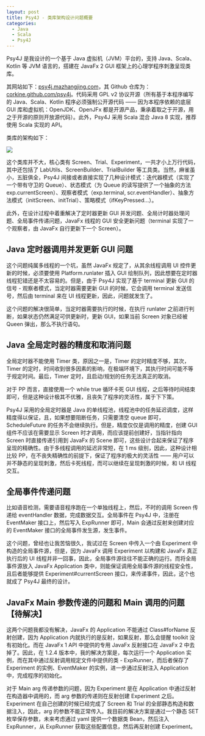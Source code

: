 ```yaml
---
layout: post
title: Psy4J - 类库架构设计问题概要
categories:
  - Java
  - Scala
  - Psy4J
---
```


Psy4J 是我设计的一个基于 Java 虚拟机（JVM）平台的，支持 Java、Scala、Kotlin 等 JVM 语言的，搭建在 JavaFx 2 GUI 框架上的心理学程序刺激呈现类库。

其网站如下：[psy4j.mazhangjing.com](http://psy4j.mazhangjing.com)，其 Github 仓库为：[corkine.github.com/psy4j](http://corkine.github.com/psy4j)。代码采用 GPL v2 协议开源（所有基于本程序编写的 Java、Scala、Kotlin 程序必须强制公开源代码 —— 因为本程序依赖的底层 GUI 库和虚拟机：OpenJDK、OpenJFx 都是开源产品，秉承着取之于开源，用之于开源的原则开放源代码）。此外，Psy4J 采用 Scala 混合 Java 8 实现，推荐使用 Scala 实现的 API。

类库的架构如下：

![](http://static2.mazhangjing.com/20190218/4f4630d_psy4j.png)

这个类库并不大，核心类有 Screen、Trial、Experiment，一共才小上万行代码，其中还包括了 LabUtils、ScreenBuilder、TrialBuilder 等工具类。当然，麻雀虽小，五脏俱全，Psy4J 间接或者直接实现了几种设计模式：迭代器模式（实现了一个带有守卫的 Queue）、状态模式（为 Queue 的读写提供了一个抽象的方法 exp.currentScreen）、观察者模式（exp.terminal, scr.eventHandler）、抽象方法模式（initScreen、initTrial）、策略模式（ifKeyPressed...）。

此外，在设计过程中着重解决了定时器更新 GUI 并发问题、全局计时器处理问题、全局事件传递问题，JavaFx 线程的 GUI 安全更新问题（terminal 实现了一个观察者，由 JavaFx 自行更新下一个 Screen）。

## Java 定时器调用并发更新 GUI 问题

这个问题纯属多线程的一个坑，虽然 JavaFx 规定了，从其余线程调用 UI 控件更新的时候，必须要使用 Platform.runlater 插入 GUI 绘制队列，因此想要在定时器线程犯错还是不太容易的。但是，由于 Psy4J 实现了基于 terminal 更新 GUI 的信号 - 观察者模式，当定时器需要更新 GUI 的时候，它会调用 terminal 发送信号，然后由 terminal 来在 UI 线程更新，因此，问题就发生了。

这个问题的解决很简单，当定时器需要执行的时候，在执行 runlater 之前进行判断，如果状态仍然满足可供更新时，更新 GUI，如果当前 Screen 对象已经被 Queen 弹出，那么不执行语句。

## Java 全局定时器的精度和取消问题

全局定时器不能使用 Timer 类，原因之一是，Timer 的定时精度不够，其次，Timer 的定时，时间收到很多因素的影响，在极端环境下，其执行时间可能不等于规定时间。最后，Timer 定时，且启动/规划的任务无法真正的取消。

对于 PP 而言，直接使用一个 while true 循环卡死 GUI 线程，之后等待时间结束即可，但是这种设计极其不优雅，且丧失了程序的灵活性，属于下下策。

Psy4J 采用的全局定时器是 Java 的单线程池，线程池中的任务延迟调度，这样精度得以保证，且，如果想要阻断任务，只需要清空 queue 即可，ScheduleFuture 的任务不会继续执行。但是，精度仅仅是调用的精度，创建 GUI 组件不应该在需要显示 Screen 时才调用，而应该提前创建好，当指针指向 Screen 时直接传递引用到 JavaFx 的 Scene 即可，这些设计合起来保证了程序呈现的精确性。由于多线程调用的延迟非常短，在 1 ms 级别，因此，这种设计相比较 PP，在不丧失精确性的前提下，保证了程序的极大的灵活性 —— 用户可以并不静态的呈现刺激，然后卡死线程，而可以继续在呈现刺激的时候，和 UI 线程交互。

## 全局事件传递问题

比如语音检测，需要语音程序跑在一个单独线程上，然后，不时的调用 Screen 传递给 eventHandler 数据，完成数据交互。全局事件在 Psy4J 中，注册在 EventMaker 接口上，然后写入 ExpRunner 即可，Main 会通过反射来创建对应的 EventMaker 接口的全局事件发生源，发生事件。

这个问题，曾经也让我苦恼很久，我试过在 Screen 中传入一个由 Experiment 中构造的全局事件源，但是，因为 JavaFx 调用 Experiment 以构建和 JavaFx 真正执行后的 UI 线程并非一回事，因此，全局事件源往往不能正确的运行。而将全局事件源放入 JavaFx Application 类中，则能保证调用全局事件源的线程安全性，且后者能够提供 Experiment#currentScreen 接口，来传递事件，因此，这个也就成了 Psy4J 最终的设计。

## JavaFx Main 参数传递的问题和 Main 调用的问题【待解决】

这两个问题我都没有解决，JavaFx 的 Application 不能通过 Class#forName 反射创建，因为 Application 内就执行的是反射，如果反射，那么会提醒 toolkit 没有初始化。而在 JavaFx 1 API 中提供的专用 JavaFx 反射接口在 JavaFx 2 中去掉了。因此，在 1.2.4 版本中，我的解决方案是，每次运行一个 Application 实例，而在其中通过反射调用规定文件中提供的类 - ExpRunner，而后者保存了 Experiment 的实例、EventMaker 的实例，进一步通过反射注入 Application 中，完成程序的初始化。

对于 Main arg 传递参数的问题，因为 Experiment 是在 Application 中通过反射在构造器中调用的，而 arg 参数的传递则在反射创建 Experiment 之后。Experiment 在自己创建的时候已经完成了 Screen 和 Trial 的全部静态构造和数据注入，因此，arg 的参数不能正常传入。我目前的解决方案是通过一个静态 SET 枚举保存参数，未来考虑通过 yaml 提供一个数据类 Bean，然后注入 ExpRunner，从 ExpRunner 获取这些配置信息，然后再反射创建 Experiment。